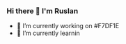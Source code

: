 ### Hi there 👋 I'm Ruslan 
- 🔭 I’m currently working on #F7DF1E
- 🌱 I’m currently learnin

<!--
**Ruslan-Belous/Ruslan-Belous** is a ✨ _special_ ✨ repository because its `README.md` (this file) appears on your GitHub profile.

Here are some ideas to get you started:

- 🔭 I’m currently working on ...fgfg
- 🌱 I’m currently learning ...
- 👯 I’m looking to collaborate on ...
- 🤔 I’m looking for help with ...
- 💬 Ask me about ...
- 📫 How to reach me: ...
- 😄 Pronouns: ...
- ⚡ Fun fact: ...
-->
